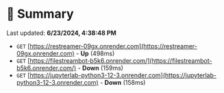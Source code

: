 # 📖 Summary
Last updated: **6/23/2024, 4:38:48 PM**

- `GET` [https://restreamer-09gx.onrender.com](https://restreamer-09gx.onrender.com) - **Up** (498ms)
- `GET` [https://filestreambot-b5k6.onrender.com/](https://filestreambot-b5k6.onrender.com/) - **Down** (159ms)
- `GET` [https://jupyterlab-python3-12-3.onrender.com](https://jupyterlab-python3-12-3.onrender.com) - **Down** (158ms)
